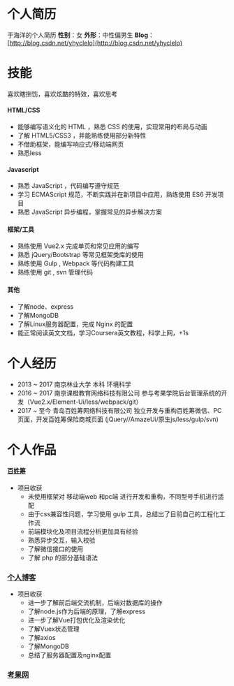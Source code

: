 # 个人简历
于海洋的个人简历
**性别**：女
**外形**：中性偏男生
**Blog**：[http://blog.csdn.net/yhyclelo](http://blog.csdn.net/yhyclelo)

# 技能
喜欢瞎捯饬，喜欢炫酷的特效，喜欢思考
#### HTML/CSS
* 能够编写语义化的 HTML ，熟悉 CSS 的使用，实现常用的布局与动画
* 了解 HTML5/CSS3 ，并能熟练使用部分新特性
* 不借助框架，能编写响应式/移动端网页
* 熟悉less
#### Javascript
* 熟悉 JavaScript ，代码编写遵守规范
* 学习 ECMAScript 规范，不断实践并在新项目中应用，熟练使用 ES6 开发项目
* 熟悉 JavaScript 异步编程，掌握常见的异步解决方案
#### 框架/工具
* 熟练使用 Vue2.x 完成单页和常见应用的编写
* 熟悉 jQuery/Bootstrap 等常见框架类库的使用
* 熟练使用 Gulp , Webpack 等代码构建工具
* 熟练使用 git , svn 管理代码
#### 其他
* 了解node、express
* 了解MongoDB
* 了解Linux服务器配置，完成 Nginx 的配置
* 能正常阅读英文文档，学习Coursera英文教程，科学上网，+1s

# 个人经历
* 2013 ~ 2017 南京林业大学 本科 环境科学
* 2016 ~ 2017 南京课橙教育网络科技有限公司  参与考果学院后台管理系统的开发（Vue2.x/Element-Ui/less/webpack/git）
* 2017 ~ 至今  青岛百姓筹网络科技有限公司   独立开发与重构百姓筹微信、PC页面，开发百姓筹保险商城页面 (jQuery//AmazeUi/原生js/less/gulp/svn)

# 个人作品
#### [百姓筹](https://www.baixingchou.com)
- 项目收获
  + 未使用框架对 移动端web 和pc端 进行开发和重构，不同型号手机进行适配
  + 由于css兼容性问题，学习使用 gulp 工具，总结出了目前自己的工程化工作流
  + 前端模块化及项目流程分析更加具有经验
  + 熟悉异步交互，输入校验
  + 了解微信接口的使用
  + 了解 php 的部分基础语法

### [个人博客](http://www.cheeseyu.cn)
- 项目收获
  + 进一步了解前后端交流机制，后端对数据库的操作
  + 了解node.js作为后端的原理，了解express
  + 进一步了解Vue打包优化及渲染优化
  + 了解Vuex状态管理
  + 了解axios
  + 了解MongoDB
  + 总结了服务器配置及nginx配置

### [考果网]()